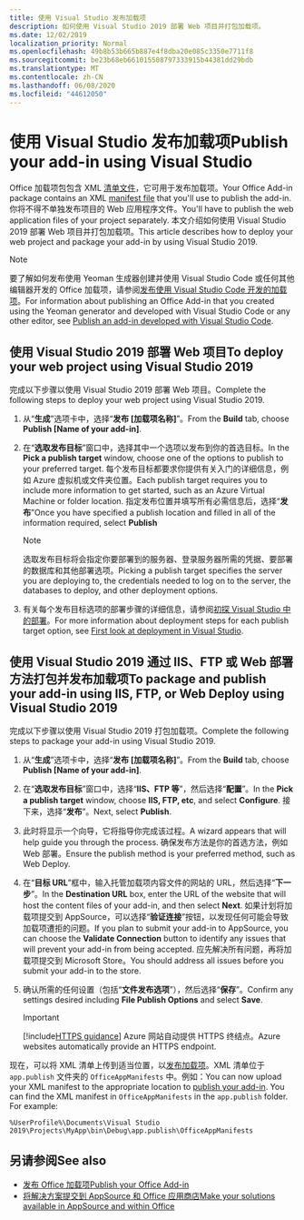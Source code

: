 ```yaml
---
title: 使用 Visual Studio 发布加载项
description: 如何使用 Visual Studio 2019 部署 Web 项目并打包加载项。
ms.date: 12/02/2019
localization_priority: Normal
ms.openlocfilehash: 49b8b53b665b887e4f8dba20e085c3350e7711f8
ms.sourcegitcommit: be23b68eb661015508797333915b44381dd29bdb
ms.translationtype: MT
ms.contentlocale: zh-CN
ms.lasthandoff: 06/08/2020
ms.locfileid: "44612050"
---
```

# <a name="publish-your-add-in-using-visual-studio"></a><span data-ttu-id="d3cff-103">使用 Visual Studio 发布加载项</span><span class="sxs-lookup"><span data-stu-id="d3cff-103">Publish your add-in using Visual Studio</span></span>

<span data-ttu-id="d3cff-104">Office 加载项包包含 XML [清单文件](../develop/add-in-manifests.md)，它可用于发布加载项。</span><span class="sxs-lookup"><span data-stu-id="d3cff-104">Your Office Add-in package contains an XML [manifest file](../develop/add-in-manifests.md) that you'll use to publish the add-in.</span></span> <span data-ttu-id="d3cff-105">你将不得不单独发布项目的 Web 应用程序文件。</span><span class="sxs-lookup"><span data-stu-id="d3cff-105">You'll have to publish the web application files of your project separately.</span></span> <span data-ttu-id="d3cff-106">本文介绍如何使用 Visual Studio 2019 部署 Web 项目并打包加载项。</span><span class="sxs-lookup"><span data-stu-id="d3cff-106">This article describes how to deploy your web project and package your add-in by using Visual Studio 2019.</span></span>

> [!NOTE]
> <span data-ttu-id="d3cff-107">要了解如何发布使用 Yeoman 生成器创建并使用 Visual Studio Code 或任何其他编辑器开发的 Office 加载项，请参阅[发布使用 Visual Studio Code 开发的加载项](publish-add-in-vs-code.md)。</span><span class="sxs-lookup"><span data-stu-id="d3cff-107">For information about publishing an Office Add-in that you created using the Yeoman generator and developed with Visual Studio Code or any other editor, see [Publish an add-in developed with Visual Studio Code](publish-add-in-vs-code.md).</span></span>

## <a name="to-deploy-your-web-project-using-visual-studio-2019"></a><span data-ttu-id="d3cff-108">使用 Visual Studio 2019 部署 Web 项目</span><span class="sxs-lookup"><span data-stu-id="d3cff-108">To deploy your web project using Visual Studio 2019</span></span>

<span data-ttu-id="d3cff-109">完成以下步骤以使用 Visual Studio 2019 部署 Web 项目。</span><span class="sxs-lookup"><span data-stu-id="d3cff-109">Complete the following steps to deploy your web project using Visual Studio 2019.</span></span>

1. <span data-ttu-id="d3cff-110">从“**生成**”选项卡中，选择“**发布 [加载项名称]**”。</span><span class="sxs-lookup"><span data-stu-id="d3cff-110">From the **Build** tab, choose **Publish [Name of your add-in]**.</span></span>

2. <span data-ttu-id="d3cff-111">在“**选取发布目标**”窗口中，选择其中一个选项以发布到你的首选目标。</span><span class="sxs-lookup"><span data-stu-id="d3cff-111">In the **Pick a publish target** window, choose one of the options to publish to your preferred target.</span></span> <span data-ttu-id="d3cff-112">每个发布目标都要求你提供有关入门的详细信息，例如 Azure 虚拟机或文件夹位置。</span><span class="sxs-lookup"><span data-stu-id="d3cff-112">Each publish target requires you to include more information to get started, such as an Azure Virtual Machine or folder location.</span></span> <span data-ttu-id="d3cff-113">指定发布位置并填写所有必需信息后，选择“**发布**”</span><span class="sxs-lookup"><span data-stu-id="d3cff-113">Once you have specified a publish location and filled in all of the information required, select **Publish**</span></span>

    > [!NOTE]
    > <span data-ttu-id="d3cff-114">选取发布目标将会指定你要部署到的服务器、登录服务器所需的凭据、要部署的数据库和其他部署选项。</span><span class="sxs-lookup"><span data-stu-id="d3cff-114">Picking a publish target specifies the server you are deploying to, the credentials needed to log on to the server, the databases to deploy, and other deployment options.</span></span>

3. <span data-ttu-id="d3cff-115">有关每个发布目标选项的部署步骤的详细信息，请参阅[初探 Visual Studio 中的部署](/visualstudio/deployment/deploying-applications-services-and-components?view=vs-2019)。</span><span class="sxs-lookup"><span data-stu-id="d3cff-115">For more information about deployment steps for each publish target option, see [First look at deployment in Visual Studio](/visualstudio/deployment/deploying-applications-services-and-components?view=vs-2019).</span></span>

## <a name="to-package-and-publish-your-add-in-using-iis-ftp-or-web-deploy-using-visual-studio-2019"></a><span data-ttu-id="d3cff-116">使用 Visual Studio 2019 通过 IIS、FTP 或 Web 部署方法打包并发布加载项</span><span class="sxs-lookup"><span data-stu-id="d3cff-116">To package and publish your add-in using IIS, FTP, or Web Deploy using Visual Studio 2019</span></span>

<span data-ttu-id="d3cff-117">完成以下步骤以使用 Visual Studio 2019 打包加载项。</span><span class="sxs-lookup"><span data-stu-id="d3cff-117">Complete the following steps to package your add-in using Visual Studio 2019.</span></span>

1. <span data-ttu-id="d3cff-118">从“**生成**”选项卡中，选择“**发布 [加载项名称]**”。</span><span class="sxs-lookup"><span data-stu-id="d3cff-118">From the **Build** tab, choose **Publish [Name of your add-in]**.</span></span>
2. <span data-ttu-id="d3cff-119">在“**选取发布目标**”窗口中，选择“**IIS、FTP 等**”，然后选择“**配置**”。</span><span class="sxs-lookup"><span data-stu-id="d3cff-119">In the **Pick a publish target** window, choose **IIS, FTP, etc**, and select **Configure**.</span></span> <span data-ttu-id="d3cff-120">接下来，选择“**发布**”。</span><span class="sxs-lookup"><span data-stu-id="d3cff-120">Next, select **Publish**.</span></span>
3. <span data-ttu-id="d3cff-121">此时将显示一个向导，它将指导你完成该过程。</span><span class="sxs-lookup"><span data-stu-id="d3cff-121">A wizard appears that will help guide you through the process.</span></span> <span data-ttu-id="d3cff-122">确保发布方法是你的首选方法，例如 Web 部署。</span><span class="sxs-lookup"><span data-stu-id="d3cff-122">Ensure the publish method is your preferred method, such as Web Deploy.</span></span>
4. <span data-ttu-id="d3cff-123">在“**目标 URL**”框中，输入托管加载项内容文件的网站的 URL，然后选择“**下一步**”。</span><span class="sxs-lookup"><span data-stu-id="d3cff-123">In the **Destination URL** box, enter the URL of the website that will host the content files of your add-in, and then select **Next**.</span></span> <span data-ttu-id="d3cff-124">如果计划将加载项提交到 AppSource，可以选择“**验证连接**”按钮，以发现任何可能会导致加载项遭拒的问题。</span><span class="sxs-lookup"><span data-stu-id="d3cff-124">If you plan to submit your add-in to AppSource, you can choose the **Validate Connection** button to identify any issues that will prevent your add-in from being accepted.</span></span> <span data-ttu-id="d3cff-125">应先解决所有问题，再将加载项提交到 Microsoft Store。</span><span class="sxs-lookup"><span data-stu-id="d3cff-125">You should address all issues before you submit your add-in to the store.</span></span>
5. <span data-ttu-id="d3cff-126">确认所需的任何设置（包括“**文件发布选项**”），然后选择“**保存**”。</span><span class="sxs-lookup"><span data-stu-id="d3cff-126">Confirm any settings desired including **File Publish Options** and select **Save**.</span></span>

    > [!IMPORTANT]
    > [!include[HTTPS guidance](../includes/https-guidance.md)] <span data-ttu-id="d3cff-127">Azure 网站自动提供 HTTPS 终结点。</span><span class="sxs-lookup"><span data-stu-id="d3cff-127">Azure websites automatically provide an HTTPS endpoint.</span></span>

<span data-ttu-id="d3cff-p106">现在，可以将 XML 清单上传到适当位置，以[发布加载项](../publish/publish.md)。XML 清单位于 `app.publish` 文件夹的 `OfficeAppManifests` 中。例如：</span><span class="sxs-lookup"><span data-stu-id="d3cff-p106">You can now upload your XML manifest to the appropriate location to [publish your add-in](../publish/publish.md). You can find the XML manifest in `OfficeAppManifests` in the `app.publish` folder. For example:</span></span>

 `%UserProfile%\Documents\Visual Studio 2019\Projects\MyApp\bin\Debug\app.publish\OfficeAppManifests`

## <a name="see-also"></a><span data-ttu-id="d3cff-131">另请参阅</span><span class="sxs-lookup"><span data-stu-id="d3cff-131">See also</span></span>

- [<span data-ttu-id="d3cff-132">发布 Office 加载项</span><span class="sxs-lookup"><span data-stu-id="d3cff-132">Publish your Office Add-in</span></span>](../publish/publish.md)
- [<span data-ttu-id="d3cff-133">将解决方案提交到 AppSource 和 Office 应用商店</span><span class="sxs-lookup"><span data-stu-id="d3cff-133">Make your solutions available in AppSource and within Office</span></span>](/office/dev/store/submit-to-the-office-store)

